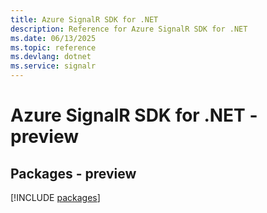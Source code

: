 ```yaml
---
title: Azure SignalR SDK for .NET
description: Reference for Azure SignalR SDK for .NET
ms.date: 06/13/2025
ms.topic: reference
ms.devlang: dotnet
ms.service: signalr
---
```

# Azure SignalR SDK for .NET - preview
## Packages - preview
[!INCLUDE [packages](signalr-index.md)]